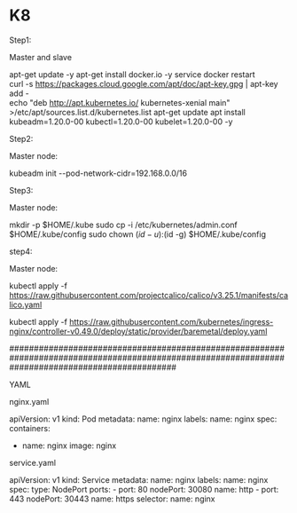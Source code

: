 # K8

Step1:

Master and slave 

apt-get update -y
apt-get install docker.io -y
service docker restart  
curl -s https://packages.cloud.google.com/apt/doc/apt-key.gpg | apt-key add -  
echo "deb http://apt.kubernetes.io/ kubernetes-xenial main" >/etc/apt/sources.list.d/kubernetes.list
apt-get update
apt install kubeadm=1.20.0-00 kubectl=1.20.0-00 kubelet=1.20.0-00 -y  

Step2:

Master node:

   kubeadm init --pod-network-cidr=192.168.0.0/16
  
   
   
Step3: 

Master node: 

mkdir -p $HOME/.kube
sudo cp -i /etc/kubernetes/admin.conf $HOME/.kube/config
sudo chown $(id -u):$(id -g) $HOME/.kube/config


   
step4:

Master node:

kubectl apply -f https://raw.githubusercontent.com/projectcalico/calico/v3.25.1/manifests/calico.yaml 

kubectl apply -f https://raw.githubusercontent.com/kubernetes/ingress-nginx/controller-v0.49.0/deploy/static/provider/baremetal/deploy.yaml



##################################################################################################################################################

YAML

nginx.yaml

apiVersion: v1
kind: Pod
metadata:
  name: nginx
  labels:
    name: nginx
spec:
  containers:
  - name: nginx
    image: nginx
	
	
	
service.yaml


apiVersion: v1
kind: Service
metadata:
  name: nginx
  labels:
    name: nginx
spec:
  type: NodePort
  ports:
    - port: 80
      nodePort: 30080
      name: http
    - port: 443
      nodePort: 30443
      name: https
  selector:
    name: nginx
